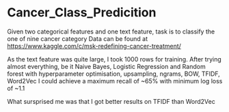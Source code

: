 # Cancer_Class_Predicition
Given two categorical features and one text feature, task is to classify the one of nine cancer category
Data can be found at https://www.kaggle.com/c/msk-redefining-cancer-treatment/

As the text feature was quite large, I took 1000 rows for training. 
After trying almost everything, be it Naive Bayes, Logistic Regression and Random forest with hyperparameter optimisation, upsampling, ngrams, BOW, TFIDF, Word2Vec I could achieve a maximum recall of ~65% with minimum log loss of ~1.1

What sursprised me was that I got better results on TFIDF than Word2Vec
